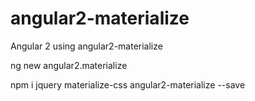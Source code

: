 # angular2-materialize
Angular 2 using angular2-materialize

ng new angular2.materialize

npm i jquery materialize-css angular2-materialize --save